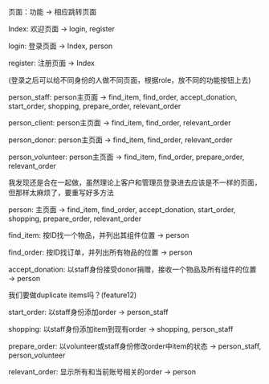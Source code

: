 页面：功能 -> 相应跳转页面



Index: 欢迎页面 -> login, register

login: 登录页面 -> Index, person

register: 注册页面 -> Index

(登录之后可以给不同身份的人做不同页面，根据role，放不同的功能按钮上去)

person_staff: person主页面 -> find_item, find_order, accept_donation, start_order, shopping, prepare_order, relevant_order

person_client: person主页面 -> find_item, find_order, relevant_order

person_donor: person主页面 -> find_item, find_order, relevant_order

person_volunteer: person主页面 -> find_item, find_order, prepare_order, relevant_order

我发现还是合在一起做，虽然理论上客户和管理员登录进去应该是不一样的页面，但那样太麻烦了，要重写好多方法

person: 主页面 -> find_item, find_order, accept_donation, start_order, shopping, prepare_order, relevant_order



find_item: 按ID找一个物品，并列出其组件位置 -> person

find_order: 按ID找订单，并列出所有物品的位置 -> person

accept_donation: 以staff身份接受donor捐赠，接收一个物品及所有组件的位置 -> person

我们要做duplicate items吗？(feature12)

start_order: 以staff身份添加order -> person_staff

shopping: 以staff身份添加item到现有order -> shopping, person_staff

prepare_order: 以volunteer或staff身份修改order中item的状态 -> person_staff, person_volunteer

relevant_order: 显示所有和当前账号相关的order -> person